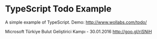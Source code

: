 # TypeScript Todo Example

A simple example of TypeScript.
Demo: http://www.wollabs.com/todo/

Microsoft Türkiye Bulut Geliştirici Kampı  - 30.01.2016
http://goo.gl/riSNiH
